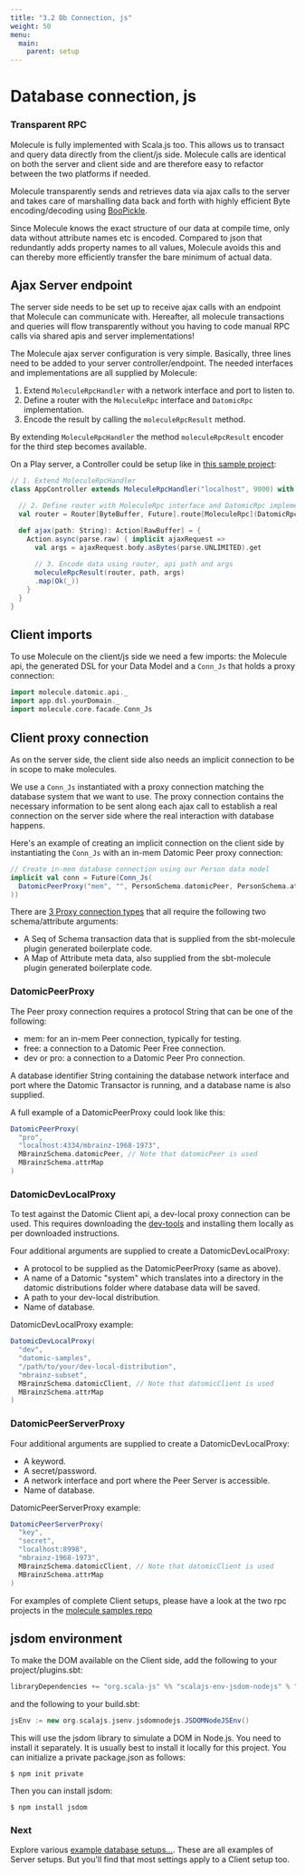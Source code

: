 ```yaml
---
title: "3.2 Db Connection, js"
weight: 50
menu:
  main:
    parent: setup
---
```


# Database connection, js

### Transparent RPC

Molecule is fully implemented with Scala.js too. This allows us to transact and query data directly from the client/js side. Molecule calls are identical on both the server and client side and are therefore easy to refactor between the two platforms if needed.

Molecule transparently sends and retrieves data via ajax calls to the server and takes care of marshalling data back and forth with highly efficient Byte encoding/decoding using [BooPickle](https://boopickle.suzaku.io).

Since Molecule knows the exact structure of our data at compile time, only data without attribute names etc is encoded. Compared to json that redundantly adds property names to all values, Molecule avoids this and can thereby more efficiently transfer the bare minimum of actual data.



## Ajax Server endpoint

The server side needs to be set up to receive ajax calls with an endpoint that Molecule can communicate with. Hereafter, all molecule transactions and queries will flow transparently without you having to code manual RPC calls via shared apis and server implementations!

The Molecule ajax server configuration is very simple. Basically, three lines need to be added to your server controller/endpoint. The needed interfaces and implementations are all supplied by Molecule:

1. Extend `MoleculeRpcHandler` with a network interface and port to listen to.
2. Define a router with the `MoleculeRpc` interface and `DatomicRpc` implementation.
3. Encode the result by calling the `moleculeRpcResult` method.

By extending `MoleculeRpcHandler` the method `moleculeRpcResult` encoder for the third step becomes available.

On a Play server, a Controller could be setup like in [this sample project](https://github.com/scalamolecule/molecule-samples/tree/main/molecule-rpc-transparent):

```scala
// 1. Extend MoleculeRpcHandler
class AppController extends MoleculeRpcHandler("localhost", 9000) with InjectedController with HtmlTag {

  // 2. Define router with MoleculeRpc interface and DatomicRpc implementation
  val router = Router[ByteBuffer, Future].route[MoleculeRpc](DatomicRpc)

  def ajax(path: String): Action[RawBuffer] = {
    Action.async(parse.raw) { implicit ajaxRequest =>
      val args = ajaxRequest.body.asBytes(parse.UNLIMITED).get
      
      // 3. Encode data using router, api path and args
      moleculeRpcResult(router, path, args) 
      .map(Ok(_))
    }
  }
}
```


## Client imports

To use Molecule on the client/js side we need a few imports: the Molecule api, the generated DSL for your Data Model and a `Conn_Js` that holds a proxy connection:

```scala
import molecule.datomic.api._
import app.dsl.yourDomain._
import molecule.core.facade.Conn_Js
```


## Client proxy connection


As on the server side, the client side also needs an implicit connection to be in scope to make molecules. 

We use a `Conn_Js` instantiated with a proxy connection matching the database system that we want to use. The proxy connection contains the necessary information to be sent along each ajax call to establish a real connection on the server side where the real interaction with database happens.

Here's an example of creating an implicit connection on the client side by instantiating the `Conn_Js` with an in-mem Datomic Peer proxy connection:
```scala
// Create in-mem database connection using our Person data model
implicit val conn = Future(Conn_Js(
  DatomicPeerProxy("mem", "", PersonSchema.datomicPeer, PersonSchema.attrMap), "localhost", 9000
))
```

There are [3 Proxy connection types](https://github.com/scalamolecule/molecule/blob/master/molecule/shared/src/main/scala/molecule/core/marshalling/ConnProxy.scala) that all require the following two schema/attribute arguments:

- A Seq of Schema transaction data that is supplied from the sbt-molecule plugin generated boilerplate code.
- A Map of Attribute meta data, also supplied from the sbt-molecule plugin generated boilerplate code.


### DatomicPeerProxy

The Peer proxy connection requires a protocol String that can be one of the following:

- mem: for an in-mem Peer connection, typically for testing.
- free: a connection to a Datomic Peer Free connection.
- dev or pro: a connection to a Datomic Peer Pro connection.

A database identifier String containing the database network interface and port where the Datomic Transactor is running, and a database name is also supplied. 

A full example of a DatomicPeerProxy could look like this:
```scala
DatomicPeerProxy(
  "pro",
  "localhost:4334/mbrainz-1968-1973",
  MBrainzSchema.datomicPeer, // Note that datomicPeer is used
  MBrainzSchema.attrMap
)
```


### DatomicDevLocalProxy

To test against the Datomic Client api, a dev-local proxy connection can be used. This requires downloading the [dev-tools](https://cognitect.com/dev-tools) and installing them locally as per downloaded instructions.

Four additional arguments are supplied to create a DatomicDevLocalProxy:

- A protocol to be supplied as the DatomicPeerProxy (same as above).
- A name of a Datomic "system" which translates into a directory in the datomic distributions folder where database data will be saved.
- A path to your dev-local distribution.
- Name of database.

DatomicDevLocalProxy example:
```scala
DatomicDevLocalProxy(
  "dev",
  "datomic-samples",
  "/path/to/your/dev-local-distribution",
  "mbrainz-subset",
  MBrainzSchema.datomicClient, // Note that datomicClient is used
  MBrainzSchema.attrMap
)
```


### DatomicPeerServerProxy

Four additional arguments are supplied to create a DatomicDevLocalProxy:

- A keyword.
- A secret/password.
- A network interface and port where the Peer Server is accessible.
- Name of database.

DatomicPeerServerProxy example:
```scala
DatomicPeerServerProxy(
  "key", 
  "secret", 
  "localhost:8998",
  "mbrainz-1968-1973",
  MBrainzSchema.datomicClient, // Note that datomicClient is used
  MBrainzSchema.attrMap
)
```

For examples of complete Client setups, please have a look at the two rpc projects in the [molecule samples repo](https://github.com/scalamolecule/molecule-samples)




## jsdom environment

To make the DOM available on the Client side, add the following to your project/plugins.sbt:

```scala
libraryDependencies += "org.scala-js" %% "scalajs-env-jsdom-nodejs" % "1.1.0"
```

and the following to your build.sbt:

```scala
jsEnv := new org.scalajs.jsenv.jsdomnodejs.JSDOMNodeJSEnv()
```

This will use the jsdom library to simulate a DOM in Node.js. You need to install it separately. It is usually best to install it locally for this project. You can initialize a private package.json as follows:

```
$ npm init private
```
Then you can install jsdom:

```
$ npm install jsdom
```

### Next

Explore various [example database setups...](/setup/db-setups). These are all examples of Server setups. But you'll find that most settings apply to a Client setup too.
